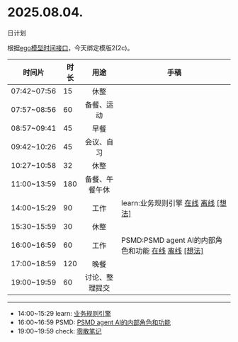 # 2025.08.04.
日计划

根据[ego模型时间接口](https://gitee.com/hyg/blog/blob/master/timeflow.md)，今天绑定模版2(2c)。

| 时间片 | 时长 | 用途 | 手稿 |
| --- | --- | :---: | --- |
| 07:42~07:56 | 15 | 休整 |  |
| 07:57~08:56 | 60 | 备餐、运动 |  |
| 08:57~09:41 | 45 | 早餐 |  |
| 09:42~10:26 | 45 | 会议、自习 |  |
| 10:27~10:58 | 32 | 休整 |  |
| 11:00~13:59 | 180 | 备餐、午餐午休 |  |
| 14:00~15:29 | 90 | 工作 | learn:业务规则引擎 [在线](http://simp.ly/p/lsBYG9) [离线](../../draft/2025/20250804140000.md) <a href="mailto:huangyg@mars22.com?subject=关于2025.08.04.[learn:业务规则引擎]任务&body=日期: 20250804%0D%0A序号: 6%0D%0A手稿:../../draft/2025/20250804140000.md%0D%0A---请勿修改邮件主题及以上内容 从下一行开始写您的想法---%0D%0A">[想法]</a> |
| 15:30~15:59 | 30 | 休整 |  |
| 16:00~16:59 | 60 | 工作 | PSMD:PSMD agent AI的内部角色和功能 [在线](http://simp.ly/p/MpcbHD) [离线](../../draft/2025/20250804160000.md) <a href="mailto:huangyg@mars22.com?subject=关于2025.08.04.[PSMD:PSMD agent AI的内部角色和功能]任务&body=日期: 20250804%0D%0A序号: 8%0D%0A手稿:../../draft/2025/20250804160000.md%0D%0A---请勿修改邮件主题及以上内容 从下一行开始写您的想法---%0D%0A">[想法]</a> |
| 17:00~18:59 | 120 | 晚餐 |  |
| 19:00~19:59 | 60 | 讨论、整理提交 |  |

---

- 14:00~15:29	learn: [业务规则引擎](../../draft/2025/20250804.01.md)
- 16:00~16:59	PSMD: [PSMD agent AI的内部角色和功能](../../draft/2025/20250804.02.md)
- 19:00~19:59	check: [零散笔记](../../draft/2025/20250804.03.md)
